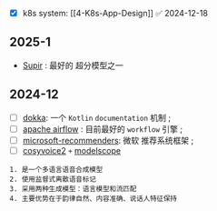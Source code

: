 

- [x] k8s system: [[4-K8s-App-Design]] ✅ 2024-12-18

## 2025-1

- [Supir](https://github.com/kijai/ComfyUI-SUPIR) : 最好的 超分模型之一

## 2024-12

- [ ] [dokka](https://github.com/Kotlin/dokka): 一个 `Kotlin` `documentation` 机制 ;
- [ ] [apache airflow](https://airflow.apache.org/docs/apache-airflow/2.10.4/) : 目前最好的 `workflow` 引擎 ;
- [ ] [microsoft-recommenders](https://recommenders-team.github.io/recommenders/intro.html#): 微软 推荐系统框架 ;
- [ ] [cosyvoice2](https://funaudiollm.github.io/cosyvoice2/) `+`  [modelscope](https://www.modelscope.cn/models/iic/CosyVoice2-0.5B/summary)

```
1. 是一个多语言语音合成模型
2. 使用监督式离散语音标记
3. 采用两种生成模型：语言模型和流匹配
4. 主要优势在于韵律自然、内容准确、说话人特征保持
```






